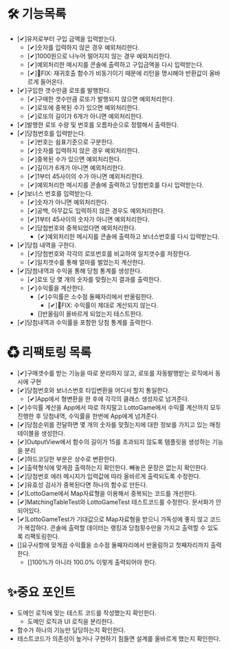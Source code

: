 # 🛠 기능목록

- [✔]유저로부터 구입 금액을 입력받는다.
  - [✔]숫자를 입력하지 않은 경우 예외처리한다.
  - [✔]1000원으로 나누어 떨어지지 않는 경우 예외처리한다.
  - [✔]예외처리한 메시지를 콘솔에 출력하고 구입금액을 다시 입력받는다.
  - [✔]🐛FIX: 재귀호출 함수가 비동기이기 때문에 리턴을 명시해야 반환값이 올바르게 들어온다.
- [✔]구입한 갯수만큼 로또를 발행한다.
  - [✔]구매한 갯수만큼 로또가 발행되지 않으면 예외처리한다.
  - [✔]로또에 중복된 수가 있으면 예외처리한다.
  - [✔]로또의 길이가 6개가 아니면 예외처리한다.
- [✔]발행한 로또 수량 및 번호를 오름차순으로 정렬해서 출력한다.
- [✔]당첨번호를 입력받는다.
  - [✔]번호는 쉼표기준으로 구분한다.
  - [✔]숫자를 입력하지 않은 경우 예외처리한다.
  - [✔]중복된 수가 있으면 예외처리한다.
  - [✔]길이가 6개가 아니면 예외처리한다.
  - [✔]1부터 45사이의 수가 아니면 예외처리한다.
  - [✔]예외처리한 메시지를 콘솔에 출력하고 당첨번호를 다시 입력받는다.
- [✔]보너스 번호를 입력받는다.
  - [✔]숫자가 아니면 예외처리한다.
  - [✔]공백, 아무값도 입력하지 않은 경우도 예외처리한다.
  - [✔]1부터 45사이의 숫자가 아니면 예외처리한다.
  - [✔]당첨번호와 중복되었다면 예외처리한다.
    - [✔]예외처리한 메시지를 콘솔에 출력하고 보너스번호를 다시 입력받는다.
- [✔]당첨 내역을 구한다.
  - [✔]당첨번호와 각각의 로또번호를 비교하여 일치갯수를 저장한다.
  - [✔]일치갯수를 통해 얼마를 벌었는지 계산한다.
- [✔]당첨내역과 수익을 통해 당첨 통계를 생성한다.
  - [✔]로또 당 몇 개의 숫자를 맞췄는지 결과를 출력한다.
  - [✔]수익률을 계산한다.
    - [✔]수익률은 소수점 둘째자리에서 반올림한다.
      - [✔]🐛FIX: 수익률이 제대로 계산되지 않는다.
    - []반올림이 올바르게 되었는지 테스트한다.
- [✔]당첨내역과 수익률을 포함한 당첨 통계를 출력한다.

# ♻ 리팩토링 목록

- [✔]구매갯수를 받는 기능을 따로 분리하지 않고, 로또를 자동발행받는 로직에서 동시에 구현
- [✔]당첨번호와 보너스번호 타입변환을 어디서 할지 통일한다.
  - [✔]App에서 형변환을 한 후에 각각의 클래스 생성자로 넘겨준다.
- [✔]수익률 계산을 App에서 따로 하지말고 LottoGame에서 수익률 계산까지 모두 진행한 후 당첨내역, 수익률을 한번에 App에게 넘겨준다.
- [✔]당첨순위를 전달하면 몇 개의 숫자를 맞췄는지에 대한 정보를 가지고 있는 매칭테이블을 생성한다.
- [✔]OutputView에서 함수의 길이가 15를 초과되지 않도록 템플릿을 생성하는 기능을 분리
- [✔]하드코딩한 부분은 상수로 변환한다.
- [✔]출력형식에 맞게끔 출력하는지 확인한다. 빼놓은 문장은 없는지 확인한다.
- [✔]당첨번호 에러 메시지가 입력값에 따라 올바르게 출력되도록 수정한다.
- [✔]유효성 검사가 중복된다면 하나의 함수로 만든다.
- [✔]LottoGame에서 Map자료형을 이용해서 중복되는 코드를 개선한다.
- [✔]MatchingTableTest와 LottoGameTest 테스트코드를 수정한다. 문서화가 안되어있다.
- [✔]LottoGameTest가 기대값으로 Map자료형을 받으니 가독성에 좋지 않고 코드가 복잡하다. 콘솔에 출력할 데이터는 랭킹과 당첨횟수만을 가지고 출력할 수 있도록 리팩토링한다.
- []요구사항에 맞게끔 수익률을 소수점 둘째자리에서 반올림하고 첫째자리까지 출력한다.
  - []100%가 아니라 100.0% 이렇게 출력되어야 한다.

# ✨중요 포인트

- 도메인 로직에 맞는 테스트 코드를 작성했는지 확인한다.
  - 도메인 로직과 UI 로직을 분리한다.
- 함수가 하나의 기능만 담당하는지 확인한다.
- 테스트코드가 의존성이 높거나 구현하기 힘들면 설계를 올바르게 했는지 확인한다.
